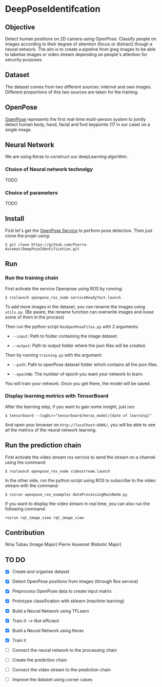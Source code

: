 # DeepPoseIdentifcation


## Objective

Detect human positions on 2D camera using OpenPose. Classify people on images according to their degree of attention (focus or distract) though a neural network. The aim is to create a pipeline from jpeg images to be able to labelise images or video stream depending on people's attention for security purposes. 


## Dataset

The dataset comes from two different sources: internet and own images. Different proportions of this two sources are taken for the training.


## OpenPose

[OpenPose](https://github.com/CMU-Perceptual-Computing-Lab/openpose) represents the first real-time multi-person system to jointly detect human body, hand, facial and foot keypoints (17 in our case) on a single image.


## Neural Network

We are using Keras to construct our deepLearning algorithm.

### Choice of Neural network technolgy

TODO

### Choice of parameters

TODO


## Install

First let's get the [OpenPose Service](https://github.com/jacques-saraydaryan/ros-openpose) to perform pose detection.
Then just clone the projet using:

```
$ git clone https://github.com/Pierre-Assemat/DeepPoseIdentification.git
```


## Run

### Run the training chain

First activate the service Openpose using ROS by running:

```
$ roslaunch openpose_ros_node serviceReadyTest.launch
```

To add more images in the dataset, you can rename the images using `utils.py`. 
(Be aware, the rename function can overwrite images and loose some of them in the process)

Then run the python script `RosOpenPoseFiles.py` with 2 arguments:

- `--input`: Path to folder containing the image dataset.

- `--output`: Path to output folder where the json files will be created.

Then by running `training.py` with the argument:

- `--path`: Path to openPose dataset folder which contains all the json files.

- `--epochNb`: The number of epoch you want your network to learn.

You will train your network. Once you get there, the model will be saved. 

### Display learning metrics with TensorBoard

After the learning step, if you want to gain some insight, just run: 

```
$ tensorboard --logDir="tensorboard/keras_model/[date of learning]"
```

And open your browser on `http://localhost:6006/`, you will be able to see all the metrics of the neural network learning.


## Run the prediction chain

First activate the video stream ros service to send the stream on a channel using the command:

```
$ roslaunch openpose_ros_node videostream.launch
```

In the other side, run the python script using ROS to subscribe to the video stream with the command: 

```
$ rosrun openpose_ros_examples dataProcessingMainNode.py
```

If you want to display the video stream in real time, you can also run the following command:

```
rosrun rqt_image_view rqt_image_view
```

## Contribution

Nina Tubau (Image Major)
Pierre Assemat (Robotic Major)


## TO DO

- [x] Create and organise dataset

- [x] Detect OpenPose positions from images (through Ros service)

- [x] Preprocess OpenPose data to create input matrix

- [x] Prototype classification with sklearn (machine learning)

- [x] Build a Neural Network using TFLearn

- [x] Train it --> Not efficient

- [x] Build a Neural Network using Keras

- [x] Train it

- [ ] Connect the neural network to the processing chain

- [ ] Create the prediction chain

- [ ] Connect the video stream to the prediction chain

- [ ] Improve the dataset using corner cases